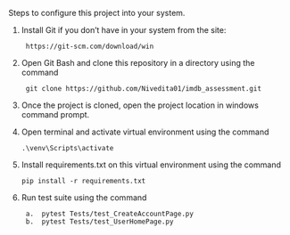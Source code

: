 Steps to configure this project into your system.

1. Install Git if you don’t have in your system from the site:

  	    https://git-scm.com/download/win
	
2. Open Git Bash and clone this repository in a directory using the command

  	    git clone https://github.com/Nivedita01/imdb_assessment.git
	
3. Once the project is cloned, open the project location in windows command prompt.

4. Open terminal and activate virtual environment using the command

   	   .\venv\Scripts\activate

5. Install requirements.txt on this virtual environment using the command

	   pip install -r requirements.txt

6. Run test suite using the command

		a.	pytest Tests/test_CreateAccountPage.py
		b.	pytest Tests/test_UserHomePage.py
